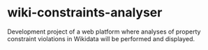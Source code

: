 # wiki-constraints-analyser
Development project of a web platform where analyses of property constraint violations in Wikidata will be performed and displayed.
